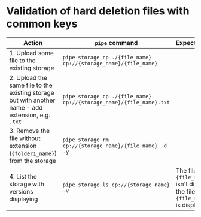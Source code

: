 # Validation of hard deletion files with common keys

| Action | `pipe` command | Expected result |
|---|---|---|
| 1. Upload some file to the existing storage | `pipe storage cp ./{file_name} cp://{storage_name}/{file_name}` |  |
| 2. Upload the same file to the existing storage but with another name - add extension, e.g. `.txt` | `pipe storage cp ./{file_name} cp://{storage_name}/{file_name}.txt` |  |
| 3. Remove the file without extension (`{folder1_name}`) from the storage | `pipe storage rm cp://{storage_name}/{file_name} -d -y` |  |
| 4. List the storage with versions displaying | `pipe storage ls cp://{storage_name} -v` | The file `{file_name}` isn't displayed, the file `{file_name}.txt` is displayed |
